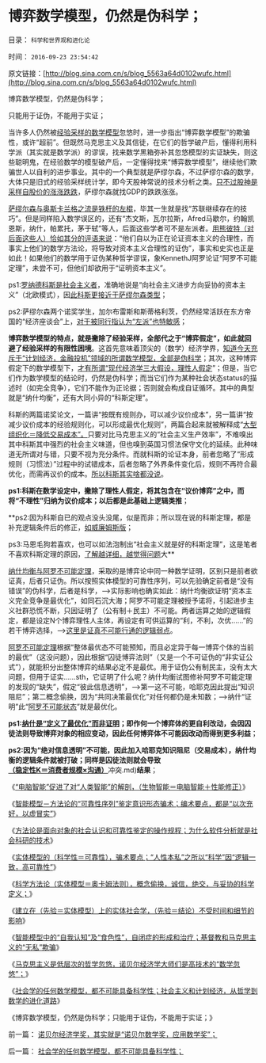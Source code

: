 # 博弈数学模型，仍然是伪科学；

目录： `科学和世界观和进化论` 

时间： `2016-09-23 23:54:42` 

原文链接：[http://blog.sina.com.cn/s/blog_5563a64d0102wufc.html](http://blog.sina.com.cn/s/blog_5563a64d0102wufc.html)

博弈数学模型，仍然是伪科学；

只能用于证伪，不能用于实证；

当许多人仍然被[经验采样的数学模型](../../../2012/10/12/滥用数学的起源和历史贡献；.md)忽悠时，进一步指出“博弈数学模型”的欺骗性，或许“超前”。但既然马克思主义及其信徒，在它们的哲学破产后，懂得利用科学派（其实就是数学派）的谬误，找来数学黑箱弥补其忽悠模型的实证缺失，则这些聪明鬼，在经验数学的模型破产后，一定懂得找来“博弈数学模型”，继续他们欺骗世人以自利的进步事业。其中的一个典型就是萨缪尔森，不过萨缪尔森的数学，大体只是旧式的经验采样统计学，即今天股神常说的技术分析之类。[只不过股神是采样自股价的涨涨跌跌](../../../2012/1/7/“选择命运盒子的技术”和“打破命运盒子的科学”.md)，萨缪尔森就找GDP的跌跌涨涨。

[萨缪尔森与奥斯卡兰格之流是铁杆的左棍](../../../2011/2/20/御用定制的萨缪尔森分子.md)，毕其一生就是找“苏联继续存在的技巧”。但是同样陷入数学误区的，还有“杰文斯，瓦尔拉斯，Afred马歇尔，约翰凯恩斯，纳什，帕累托，茅于轼”等人，后面这些学者可不是左派者。[用熊彼特（对后面这些人）恰如其分的评语来说](../../../2015/1/28/颠倒因果的“创新滥用”，为社会主义“优越性”创新理由.md)：“他们自以为正在论证资本主义的合理性，而事实上他们的数学方法论，将导致对资本主义合理性的证伪”，事实和史实也正是如此！如果他们的数学用于证伪某种哲学谬误，象KennethJ阿罗论证“阿罗不可能定理”，未尝不可，但他们却欲用于“证明资本主义”。

ps1:[罗纳德科斯是社会主义者](../../../2010/12/22/科斯是个糊涂虫和马克思主义的新制度学派.md)，准确地说是“向社会主义进步方向妥协的资本主义”（北欧模式），因[此科斯更接近于萨缪尔森类型](../../../2013/9/19/罗纳德.科斯不是可以引据的权威，及薛兆丰；.md)；

ps2:萨缪尔森两个诺奖学生，加尔布雷斯和斯蒂格利茨，仍然经常活跃在东方帝国的“经济座谈会”上，[对于被同行指认为“左派”也特敏感](../../../2010/10/17/为什么中国传统文人崇拜洋五毛.md)；

**博弈数学模型的特点，就是撇除了经验采样，全部代之于“博弈假定”，如此就回避了经验采样的有限性困境**。这首先意味着顶尖的（数学）经济学界，[知道今天充斥于“计划经济，金融投机”领域的所谓数学模型，全部是伪科学](../../../2014/3/8/经济学“激励理论”全部是伪科学，朱镕基同志的错误激励.md)；其次，这种博弈假定下的数学模型下，[才有所谓“现代经济学三大假设，理性人假定](../../../2010/1/3/千万倍的荒谬能造就真理吗.md)”；但是，当它们作为数学模型的结论时，仍然是伪科学；而当它们作为某种社会状态status的描述时（如完全竞争），它们不能作为正论据；否则就会构成自证循环。其中的典型就是“纳什均衡”，还有大同小异的“科斯定理”。

科斯的两篇诺奖论文，一篇讲“按既有规则办，可以减少议价成本”，另一篇讲“按减少议价成本的经验规则化，可以形成最优化规则”，两篇合起来就被解释成“[大型组织化＝降低交易成本”。](../../../2014/10/19/企业的本质是资产负债表的金融属性，科斯和熊彼特的错误.md)只要对比马克思主义的“社会主义生产效率”，不难嗅出其中科斯其中强烈的社会主义味道，但也嗅到英国习惯法保守文化的延续。此种味道无所谓对与错，只要不视为充分条件。而就科斯的论证本身，前者忽略了“形成规则（习惯法）”过程中的试错成本，后者忽略了外界条件变化后，规则不再符合最优化，而需再议价的成本。[所以科斯其实啥都没说](../../../2014/4/27/科斯交易成本理论，不适用于市场经济，适用权力寻租的黑市.md)。

**ps1:科斯在数学设定中，撇除了理性人假定，将其包含在“议价博弈”之中，而将“不理性”归纳为议价成本；以后都是此基础上逻辑类推**；

**ps2:因为科斯自已的观点没头没尾，似是而非；所以现在说的科斯定理，都是补充逻辑条件后的修正，[如威廉姆斯版](../../../2009/7/21/科斯定理解读中国经济现象.md)；

ps3:马恩毛狗若喜欢，也可以如法泡制出“社会主义就是好的科斯定理”，这是笔者不喜欢科斯定理的原因，[了解越详细，越觉得问题](../../../2009/9/9/人权是科斯交易成本理论的前提即议价权.md)大**

[纳什均衡与阿罗不可能定理](../../../2016/5/18/自然秩序，自然均衡，自然进程.md)，采取的是博弈论中同一种数学证明，区别只是前者欲证真，后者只证伪。所以按照实体模型的可靠性序列，可以先验确定前者是“没有错误”的伪科学，后者是科学，——>实际影响也确实如此：纳什均衡欲证明“资本主义完全竞争是最优化”，如同石沉大海；阿罗不可能定理被授予诺将，引起进步主义社群恐慌不断，只因证明了（公有制＋民主）不可能。两者运算之始的逻辑假定，都是设定N个博弈理性人主体，再设定有可供运算的“利，不利，次优……”的若干博弈选择，——>[这里是证真不可能行通的逻辑弱点](../../../2016/9/15/智能模型(方法论)“可靠性序列”科学鉴定骗术；.md)。

[阿罗不可能定理](../../../2012/1/1/“愚民总是大多数”之阿罗不可能定理.md)根据“整体最优态不可能预知，而且必定异于每一博弈个体的当前的最优”（这没问题），因此根据“囚徒博弈法则”（又是一个不可证伪的“非实证公式”），就能积分出整体博弈的结果必定不是最优。用于证伪公有制民主，没有太大问题，但用于证实……sth，它证明了什么呢？纳什均衡试图修补阿罗不可能定理的发现的“缺失”，假定“彼此信息透明”，——>第一这不可能，哈耶克因此提出“知识阻尼”；第二概念偷换，因为“共同决策最优化”对任何都仍是未知数；——>纳什“证明”此“[阿罗不可能状态](../../../2012/1/1/滥用了正确的数学的阿罗不可能定理，论证了鲁迅的《药》.md)”就是最优化。

**ps1:[纳什是“定义了最优化”而非证明](../../../2015/9/3/纳什均衡对社会学原理和社会变革的解读.md)；即作何一个博弈体的更自利改动，会因囚徒法则导致博弈对象的相应变动，因此任何博弈体不可能因改动而得到更多利益**；

**ps2:因为“绝对信息透明”不可能，因此加入哈耶克知识阻尼（交易成本），纳什均衡的逻辑条件就被打破；同样是囚徒法则就会导致**[**（稳定性K＝消费者规模×沟通）**](../../../2015/9/1/基督教和马克思主义的社会理想，与纳什均衡（竞争)冲突.md)**结果**；

《[“电脑智能”促进了对“人类智能”的解剖，（生物智能＝电脑智能＋性能修正）](../../../2016/9/14/“电脑智能”促进了对“人类智能”的解剖和实证认知.md)》

《[智能模型－方法论的“可靠性序列”鉴定意识形态骗术；编术要点，都是“以次充好，以虚冒实”](../../../2016/9/15/智能模型(方法论)“可靠性序列”科学鉴定骗术；.md)》

《[方法论是面向对象的社会认识和可靠性鉴定的操作规程；为什么软件分析就是社会科研的技术](../../../2016/9/16/为什么软件分析就是社会科研的技术？.md)》

《[实体模型的（科学性＝可靠性），骗术要点；“人性本私”之所以“科学”因“逻辑一致，高可靠性”](../../../2016/9/17/实体模型的（科学性＝可靠性），揭示骗术的技术要点；.md)》

《[科学方法论（实体模型＝奥卡姆法则），概念偷换，诚信，绝交，与妥协的科学定义；](../../../2016/9/18/概念偷换，诚信，绝交，与妥协的科学定义；.md)》

《[建立在（先验＝实体模型）上的实体社会学，（先验＝结论）不受时间和细节的影响](../../../2016/9/19/科学“先验＝预见性”的含义，先验在科学方法论中的应用.md)》

《[智能模型中的“自我认知”及“食色性”，自闭症的形成和治疗；基督教和马克思主义的“无私”欺骗](../../../2016/9/20/智能科学是实体模型，自闭和抑郁症，及其可能的治疗途径.md)》

《[马克思主义是低层次的哲学忽悠，诺贝尔经济学大师们是高技术的“数学忽悠”；](../../../2016/9/21/智能模型的实证偏好，若有违背，必定是欺骗意图；.md)》

《[社会学的任何数学模型，都不可能具备科学性；社会主义和计划经济，从哲学到数学的进化道路](../../../2016/9/22/社会学的任何数学模型，都不可能具备科学性；.md)》

《博弈数学模型，仍然是伪科学；只能用于证伪，不能用于实证；》

前一篇： [诺贝尔经济学奖，其实就是“诺贝尔数学奖，应用数学奖”；](../../../2016/9/24/诺贝尔经济学奖，其实就是“诺贝尔数学奖，应用数学奖”；.md)

后一篇： [社会学的任何数学模型，都不可能具备科学性；](../../../2016/9/22/社会学的任何数学模型，都不可能具备科学性；.md)

